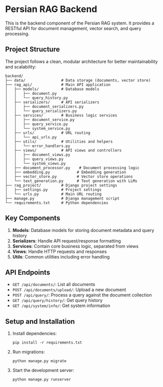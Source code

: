# Persian RAG Backend

This is the backend component of the Persian RAG system. It provides a RESTful API for document management, vector search, and query processing.

## Project Structure

The project follows a clean, modular architecture for better maintainability and scalability:

```
backend/
├── data/                # Data storage (documents, vector store)
├── rag_api/             # Main API application
│   ├── models/          # Database models
│   │   ├── document.py
│   │   └── query_history.py
│   ├── serializers/     # API serializers
│   │   ├── document_serializers.py
│   │   └── query_serializers.py
│   ├── services/        # Business logic services
│   │   ├── document_service.py
│   │   ├── query_service.py
│   │   └── system_service.py
│   ├── urls/            # URL routing
│   │   └── api_urls.py
│   ├── utils/           # Utilities and helpers
│   │   └── error_handlers.py
│   ├── views/           # API views and controllers
│   │   ├── document_views.py
│   │   ├── query_views.py
│   │   └── system_views.py
│   ├── document_processor.py    # Document processing logic
│   ├── embedding.py            # Embedding generation
│   ├── vector_store.py         # Vector store operations
│   └── text_generation.py      # Text generation with LLMs
├── rag_project/         # Django project settings
│   ├── settings.py      # Project settings
│   └── urls.py          # Main URL routing
├── manage.py            # Django management script
└── requirements.txt     # Python dependencies
```

## Key Components

1. **Models**: Database models for storing document metadata and query history
2. **Serializers**: Handle API request/response formatting
3. **Services**: Contain core business logic, separated from views
4. **Views**: Handle HTTP requests and responses
5. **Utils**: Common utilities including error handling

## API Endpoints

- `GET /api/documents/`: List all documents
- `POST /api/documents/upload/`: Upload a new document
- `POST /api/query/`: Process a query against the document collection
- `GET /api/query/history/`: Get query history
- `GET /api/system/info/`: Get system information

## Setup and Installation

1. Install dependencies:
   ```
   pip install -r requirements.txt
   ```

2. Run migrations:
   ```
   python manage.py migrate
   ```

3. Start the development server:
   ```
   python manage.py runserver
   ``` 